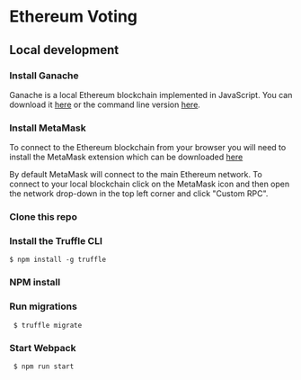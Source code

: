 # Ethereum Voting

## Local development

### Install Ganache

Ganache is a local Ethereum blockchain implemented in JavaScript. You can download it [here](http://truffleframework.com/ganache) or the command line version [here](https://github.com/trufflesuite/ganache-cli).

### Install MetaMask

To connect to the Ethereum blockchain from your browser you will need to install the MetaMask extension which can be downloaded [here](https://metamask.io)

By default MetaMask will connect to the main Ethereum network. To connect to your local blockchain click on the MetaMask icon and then open the network drop-down in the top left corner and click "Custom RPC".

### Clone this repo

### Install the Truffle CLI

```
$ npm install -g truffle
```

### NPM install

### Run migrations

```
 $ truffle migrate
```

### Start Webpack

```
 $ npm run start
```